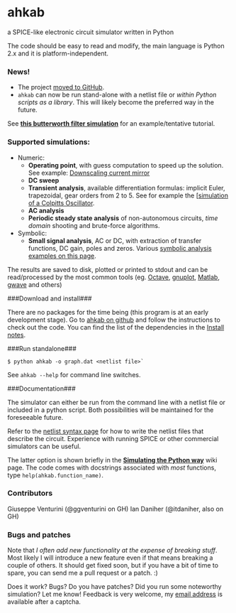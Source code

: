 ahkab
=====

a SPICE-like electronic circuit simulator written in Python

The code should be easy to read and modify, the main language is Python 2.x and it is platform-independent.

### News! ###

 * The project [moved to GitHub](https://github.com/ahkab/ahkab). 
 * `ahkab` can now be run stand-alone with a netlist file or _within Python scripts as a library_. This will likely become the preferred way in the future.

See **[this butterworth filter simulation](https://github.com/ahkab/ahkab/wiki/SimulatingThePythonWay)** for an example/tentative tutorial.

### Supported simulations: ###
  * Numeric:
    * **Operating point**, with guess computation to speed up the solution. See example: [Downscaling current mirror](https://github.com/ahkab/ahkab/wiki/OPexample)
    * **DC sweep**
    * **Transient analysis**, available differentiation formulas: implicit Euler, trapezoidal, gear orders from 2 to 5. See for example the [[simulation of a Colpitts Oscillator](https://github.com/ahkab/ahkab/wiki/Transient_simulation_example).
    * **AC analysis**
    * **Periodic steady state analysis** of non-autonomous circuits, _time_ _domain_ shooting and brute-force algorithms.
  * Symbolic: 
    * **Small signal analysis**, AC or DC, with extraction of transfer functions, DC gain, poles and zeros. Various [symbolic analysis examples on this page](https://github.com/ahkab/ahkab/wiki/SymbolicExamples).

The results are saved to disk, plotted or printed to stdout and can be read/processed by the most common tools (eg. [Octave](http://www.gnu.org/software/octave/), [gnuplot](http://www.gnuplot.info/), [Matlab](http://www.mathworks.com/products/matlab/), [gwave](http://www.telltronics.org/software/gwave/) and others)

###Download and install###

There are no packages for the time being (this program is at an early development stage). Go to [ahkab on github](https://github.com/ahkab/ahkab) and follow the instructions to check out the code. You can find the list of the dependencies in the [Install notes](https://github.com/ahkab/ahkab/wiki/Install_Notes).

###Run standalone###

    $ python ahkab -o graph.dat <netlist file>`

See `ahkab --help` for command line switches.

###Documentation###

The simulator can either be run from the command line with a netlist file or included in a python script. Both possibilities will be maintained for the foreseeable future. 

Refer to the [netlist syntax page](https://github.com/ahkab/ahkab/wiki/NetlistSyntax) for how to write the netlist files that describe the circuit. Experience with running SPICE or other commercial simulators can be useful.

The latter option is shown briefly in the **[Simulating the Python way](https://github.com/ahkab/ahkab/wiki/SimulatingThePythonWay)** wiki page. The code comes with docstrings associated with _most_ functions, type `help(ahkab.function_name)`.

### Contributors ###
Giuseppe Venturini (@ggventurini on GH) Ian Daniher (@itdaniher, also on GH)

### Bugs and patches ###

Note that _I often add new functionality at the expense of breaking stuff_. Most likely I will introduce a new feature even if that means breaking a couple of others. It should get fixed soon, but if you have a bit of time to spare, you can send me a pull request or a patch. :)

Does it work? Bugs? Do you have patches? Did you run some noteworthy simulation? Let me know! Feedback is very welcome, my [email address](http://tinymailto.com/5310) is available after a captcha.

